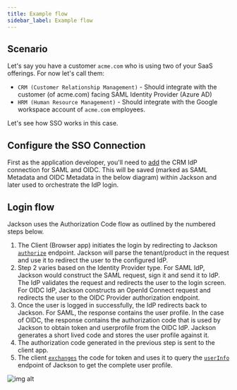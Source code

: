 ```yaml
---
title: Example flow
sidebar_label: Example flow
---
```


## Scenario

Let's say you have a customer `acme.com` who is using two of your SaaS offerings. For now let's call them:

- `CRM (Customer Relationship Management)` - Should integrate with the customer (of acme.com) facing SAML Identity Provider (Azure AD)
- `HRM (Human Resource Management)` - Should integrate with the Google workspace account of `acme.com` employees.

Let's see how SSO works in this case.

## Configure the SSO Connection

First as the application developer, you'll need to [add](./index.md#21-add-connection) the CRM IdP connection for SAML and OIDC. This will be saved (marked as SAML Metadata and OIDC Metadata in the below diagram) within Jackson and later used to orchestrate the IdP login.

## Login flow

Jackson uses the Authorization Code flow as outlined by the numbered steps below.

1. The Client (Browser app) initiates the login by redirecting to Jackson [`authorize`](./index.md#31-authorize) endpoint. Jackson will parse the tenant/product in the request and use it to redirect the user to the configured IdP.
2. Step 2 varies based on the Identity Provider type. For SAML IdP, Jackson would construct the SAML request, sign it and send it to IdP. The IdP validates the request and redirects the user to the login screen. For OIDC IdP, Jackson constructs an OpenId Connect request and redirects the user to the OIDC Provider authorization endpoint.
3. Once the user is logged in successfully, the IdP redirects back to Jackson. For SAML, the response contains the user profile. In the case of OIDC, the response contains the authorization code that is used by Jackson to obtain token and userprofile from the OIDC IdP. Jackson generates a short lived code and stores the user profile against it.
4. The authorization code generated in the previous step is sent to the client app.
5. The client [`exchanges`](./index.md#32-code-exchange) the code for token and uses it to query the [`userInfo`](./index.md#33-profile-request) endpoint of Jackson to get the complete user profile.

![img alt](/img/sso-flow.png)
